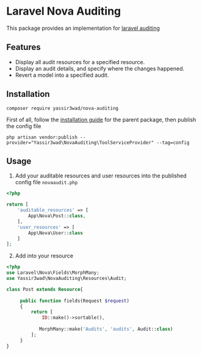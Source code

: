 # Laravel Nova Auditing

This package provides an implementation for [laravel auditing](http://laravel-auditing.com)

## Features
*   Display all audit resources for a specified resource.
*   Display an audit details, and specify where the changes happened.
*   Revert a model into a specified audit.

## Installation

```
composer require yassir3wad/nova-auditing
```

First of all, follow the [installation guide](http://laravel-auditing.com/docs/9.0/installation) for the parent package, then publish the config file

```
php artisan vendor:publish --provider="Yassir3wad\NovaAuditing\ToolServiceProvider" --tag=config
```

## Usage

1.  Add your auditable resources and user resources into the published config file `novaaudit.php`
```php
<?php

return [
    'auditable_resources' => [
        App\Nova\Post::class,
    ],
    'user_resources' => [
        App\Nova\User::class
    ]
];
```

2.  Add into your resource
```php
<?php
use Laravel\Nova\Fields\MorphMany;
use Yassir3wad\NovaAuditing\Resources\Audit;

class Post extends Resource{
    
     public function fields(Request $request)
     {
         return [
             ID::make()->sortable(),
 
            MorphMany::make('Audits', 'audits', Audit::class)
         ];
     }   
}
```